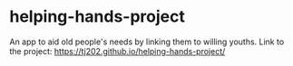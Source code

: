 # helping-hands-project
An app to aid old people's needs by linking them to willing youths.
Link to the project: https://tj202.github.io/helping-hands-project/
